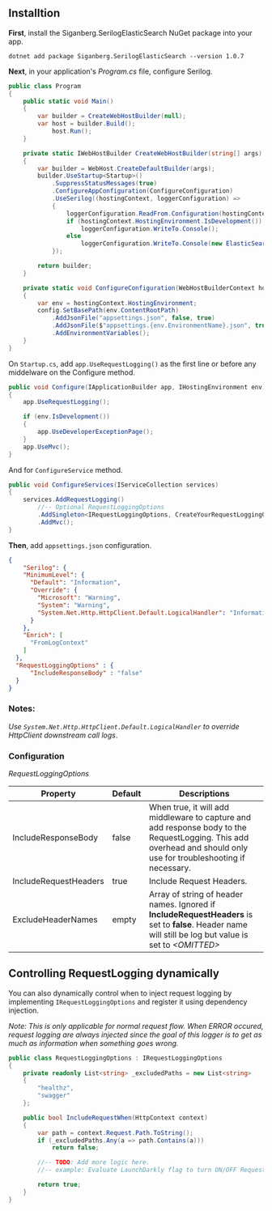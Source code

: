 ## Installtion 

**First**, install the Siganberg.SerilogElasticSearch NuGet package into your app.

```
dotnet add package Siganberg.SerilogElasticSearch --version 1.0.7
```

**Next**, in your application's _Program.cs_ file, configure Serilog.  


```c#
public class Program
{
    public static void Main()
    {
        var builder = CreateWebHostBuilder(null);
        var host = builder.Build();
            host.Run();
    }

    private static IWebHostBuilder CreateWebHostBuilder(string[] args)
    {
        var builder = WebHost.CreateDefaultBuilder(args);
        builder.UseStartup<Startup>()
            .SuppressStatusMessages(true)
            .ConfigureAppConfiguration(ConfigureConfiguration)
            .UseSerilog((hostingContext, loggerConfiguration) =>
            {
                loggerConfiguration.ReadFrom.Configuration(hostingContext.Configuration);
                if (hostingContext.HostingEnvironment.IsDevelopment())
                    loggerConfiguration.WriteTo.Console();
                else
                    loggerConfiguration.WriteTo.Console(new ElasticSearchFormatter());
            });

        return builder;
    }

    private static void ConfigureConfiguration(WebHostBuilderContext hostingContext, IConfigurationBuilder config)
    {
        var env = hostingContext.HostingEnvironment;
        config.SetBasePath(env.ContentRootPath)
            .AddJsonFile("appsettings.json", false, true)
            .AddJsonFile($"appsettings.{env.EnvironmentName}.json", true)
            .AddEnvironmentVariables();
    }
}
```

On `Startup.cs`, add  `app.UseRequestLogging()` as the first line or before any middelware on the Configure method. 

```c#
public void Configure(IApplicationBuilder app, IHostingEnvironment env)
{
    app.UseRequestLogging();

    if (env.IsDevelopment())
    {
        app.UseDeveloperExceptionPage();
    }
    app.UseMvc();
}
```

And for `ConfigureService` method. 

```c#
public void ConfigureServices(IServiceCollection services)
{
    services.AddRequestLogging()
        //-- Optional RequestLoggingOptions 
        .AddSingleton<IRequestLoggingOptions, CreateYourRequestLoggingOptionsClass>()
        .AddMvc();
}
```

**Then**, add `appsettings.json` configuration.

```json
{
    "Serilog": {
    "MinimumLevel": {
      "Default": "Information",
      "Override": {
        "Microsoft": "Warning",
        "System": "Warning",
        "System.Net.Http.HttpClient.Default.LogicalHandler": "Information"
      }
    },
    "Enrich": [
      "FromLogContext"
    ]
  },
  "RequestLoggingOptions" : {
      "IncludeResponseBody" : "false"
  }
}
```

### Notes: 

*Use `System.Net.Http.HttpClient.Default.LogicalHandler` to override HttpClient downstream call logs*. 

### Configuration


*RequestLoggingOptions*

| Property | Default | Descriptions                                                                                                                                       |
|---------------------|---------|----------------------------------------------------------------------------------------------------------------------------------------------------|
|     IncludeResponseBody                | false   | When true, it will add middleware to capture and add response body to the RequestLogging. This add overhead and should only use for troubleshooting if necessary.  |                                                                                                                                               |
|     IncludeRequestHeaders                | true   | Include Request Headers.  |
|     ExcludeHeaderNames                | empty   | Array of string of header names. Ignored if **IncludeRequestHeaders** is set to **false**. Header name will still be log but value is set to *\<OMITTED\>*  |
## Controlling RequestLogging dynamically 

You can also dynamically control when to inject request logging by implementing `IRequestLoggingOptions` and register it using dependency injection. 

*Note: This is only applicable for normal request flow. When ERROR occured, request logging are always injected since the goal of this logger is to get as much as information when something goes wrong.*

```c#
public class RequestLoggingOptions : IRequestLoggingOptions
{
    private readonly List<string> _excludedPaths = new List<string>
    {
        "healthz",
        "swagger"
    };

    public bool IncludeRequestWhen(HttpContext context)
    {
        var path = context.Request.Path.ToString();
        if (_excludedPaths.Any(a => path.Contains(a)))
            return false;

        //-- TODO: Add more logic here.  
        //-- example: Evaluate LaunchDarkly flag to turn ON/OFF RequestLogging based on some flag.

        return true;
    }    
}
  ```
